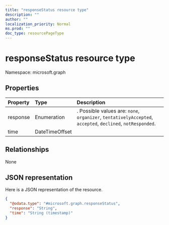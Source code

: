 ```yaml
---
title: "responseStatus resource type"
description: ""
author: ""
localization_priority: Normal
ms.prod: ""
doc_type: resourcePageType
---
```


# responseStatus resource type


Namespace: microsoft.graph



## Properties
|Property|Type|Description|
|:---|:---|:---|
|response|Enumeration|. Possible values are: `none`, `organizer`, `tentativelyAccepted`, `accepted`, `declined`, `notResponded`.|
|time|DateTimeOffset||

## Relationships
None

## JSON representation
Here is a JSON representation of the resource.
<!-- {
  "blockType": "resource",
  "@odata.type": "microsoft.graph.responseStatus"
}
-->
``` json
{
  "@odata.type": "#microsoft.graph.responseStatus",
  "response": "String",
  "time": "String (timestamp)"
}
```

